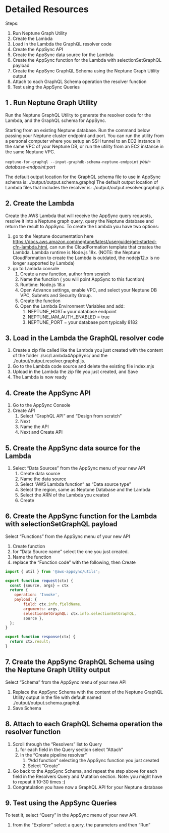 # Detailed Resources

Steps:

1. Run Neptune Graph Utility
2. Create the Lambda
3. Load in the Lambda the GraphQL resolver code
4. Create the AppSync API
5. Create the AppSync data source for the Lambda
6. Create the AppSync function for the Lambda with selectionSetGraphQL payload
7. Create the AppSync GraphQL Schema using the Neptune Graph Utility output
8. Attach to each GraphQL Schema operation the resolver function
9. Test using the AppSync Queries


## 1 . Run Neptune Graph Utility

Run the Neptune GraphQL Utility to generate the resolver code for the Lambda, and the GraphQL schema for AppSync.

Starting from an existing Neptune database.
Run the command below passing your Neptune cluster endpoint and port.
You can run the utility from a personal computer where you setup an SSH tunnel to an EC2 instance in the same VPC of your Neptune DB, or run the utility from an EC2 instance in the same Neptune VPC.

`neptune-for-graphql --input-graphdb-schema-neptune-endpoint` *your-database-endpoint:port*

The default output location for the GraphQL schema file to use in AppSync schema is: ./output/output.schema.graphql
The default output location of Lambda files that includes the resolver is: ./output/output.resolver.graphql.js


## 2. Create the Lambda

Create the AWS Lambda that will receive the AppSync query requests, resolve it into a Neptune graph query, query the Neptune database and return the result to AppSync.
To create the Lambda you have two options:

1. go to the Neptune documentation here https://docs.aws.amazon.com/neptune/latest/userguide/get-started-cfn-lambda.html, can run the CloudFormation template that creates the Lambda. Lambda runtime is Node.js 18x.
     (NOTE: the Neptune CloudFormation to create the Lambda is outdated, the nodejs12.x is no longer supported by Lambda)
2. go to Lambda console
    1. Create a new function, author from scratch
    2. Name the function ( you will point AppSync to this fucntion)
    3. Runtime: Node.js 18.x
    4. Open Advance settings, enable VPC, and select your Neptune DB VPC, Subnets and Security Group.
    5. Create the function
    6. Open the Lambda Environment Variables and add:
        1. NEPTUNE_HOST= your database endpoint
        2. NEPTUNE_IAM_AUTH_ENABLED = true
        3. NEPTUNE_PORT = your database port typically 8182

## 3. Load in the Lambda the GraphQL resolver code

1. Create a zip file called like the Lambda you just created with the content of the folder ./src/Lambda4AppSync/ and the ./output/output.resolver.graphql.js.
2. Go to the Lambda code source and delete the existing file index.mjs
3. Upload in the Lambda the zip file you just created, and Save
4. The Lambda is now ready

## 4. Create the AppSync API

1. Go to the AppSync Console
2. Create API
    1. Select “GraphQL API” and “Design from scratch”
    2. Next
    3. Name the API
    4. Next and Create API

## 5. Create the AppSync data source for the Lambda

1. Select “Data Sources” from the AppSync menu of your new API
    1. Create data source
    2. Name the data source
    3. Select “AWS Lambda function” as “Data source type”
    4. Select the region, same as Neptune Database and the Lambda
    5. Select the ARN of the Lambda you created
    6. Create

## 6. Create the AppSync function for the Lambda with selectionSetGraphQL payload

Select “Functions” from the AppSync menu of your new API

1. Create function
2. for “Data Source name” select the one you just created.
3. Name the function
4. replace the “Function code” with the following, then Create

```js
import { util } from '@aws-appsync/utils';

export function request(ctx) {
  const {source, args} = ctx
  return {
    operation: 'Invoke',
    payload: {
        field: ctx.info.fieldName, 
        arguments: args,
        selectionSetGraphQL: ctx.info.selectionSetGraphQL,
        source },
  };
}

export function response(ctx) {
  return ctx.result;
}
```

## 7. Create the AppSync GraphQL Schema using the Neptune Graph Utility output

Select “Schema” from the AppSync menu of your new API

1. Replace the AppSync Schema with the content of the Neptune GraphQL Utility output in the file with default named  ./output/output.schema.graphql.
2. Save Schema

## 8. Attach to each GraphQL Schema operation the resolver function

1. Scroll through the “Resolvers” list to Query
    1. for each field in the Query section select “Attach”
    2. In the “Create pipeline resolver” 
        1. “Add function“ selecting the AppSync function you just created
        2. Select “Create”
2. Go back to the AppSync Schema, and repeat the step above for each field in the Resolvers Query and Mutation section. Note: you might have to repeat it 10-30 times :(
3. Congratulation you have now a GraphQL API for your Neptune database

## 9. Test using the AppSync Queries

To test it, select “Query” in the AppSync menu of your new API.

1. from the “Explorer” select a query, the parameters and then “Run”

